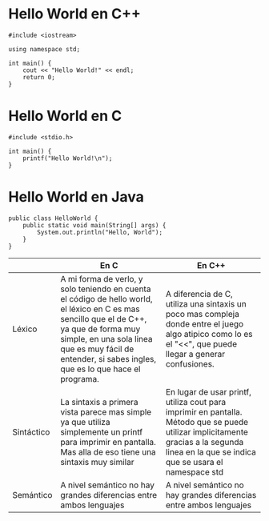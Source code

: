 # Hello World en C++
```
#include <iostream>

using namespace std;

int main() {
    cout << "Hello World!" << endl;
    return 0;
}
```

# Hello World en C

```
#include <stdio.h>

int main() {
    printf("Hello World!\n");
}
```

# Hello World en Java

```
public class HelloWorld {
    public static void main(String[] args) {
        System.out.println("Hello, World");
    }
}
```

|            	| En C                                                                                                                                                                                                                                                 	| En C++                                                                                                                                                                                    	|
|------------	|------------------------------------------------------------------------------------------------------------------------------------------------------------------------------------------------------------------------------------------------------	|-------------------------------------------------------------------------------------------------------------------------------------------------------------------------------------------	|
| Léxico     	| A mi forma de verlo, y solo teniendo en cuenta el código de hello world, el léxico en C es mas sencillo que el de C++, ya que de forma muy simple, en una sola linea que es muy fácil de entender, si sabes ingles, que es lo que hace el programa.  	| A diferencia de C, utiliza una sintaxis un poco mas compleja donde entre el juego algo atipico como lo es el "<<", que puede llegar a generar confusiones.                                	|
| Sintáctico 	| La sintaxis a primera vista parece mas simple ya que utiliza simplemente un printf para imprimir en pantalla. Mas alla de eso tiene una sintaxis muy similar                                                                                         	| En lugar de usar printf, utiliza cout para imprimir en pantalla. Método que se puede utilizar implicitamente gracias a la segunda linea en la que se indica que se usara el namespace std 	|
| Semántico  	| A nivel semántico no hay grandes diferencias entre ambos lenguajes                                                                                                                                                                                   	| A nivel semántico no hay grandes diferencias entre ambos lenguajes                                                                                                                        	|

